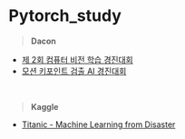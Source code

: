 # Pytorch_study

> **Dacon**
* [제 2회 컴퓨터 비전 학습 경진대회](https://dacon.io/competitions/official/235697/overview/)
* [모션 키포인트 검출 AI 경진대회](https://dacon.io/competitions/official/235701/overview/)

<br>

> **Kaggle**
* [Titanic - Machine Learning from Disaster](https://www.kaggle.com/c/titanic)
